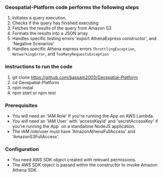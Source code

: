 ### Geospatial-Platform code performs the following steps 

1.	Initiates a query execution.
2.	Checks if the query has finished executing
3.	Fetches the results of the query from Amazon S3
4.	Formats the results into a JSON array
5. Handles specific testing errors 'export AthenaExpress constructor', and 'Negative Scenarios'
6.	Handles specific Athena express errors `ThrottlingException`, `NetworkingError`, and `TooManyRequestsException`

### Instructions to run the code

 1. git clone https://github.com/bassam2003/Geospatial-Platform
 2. cd Geospatial-Platform
 3. npm instal
 4. npm start or npm test

### Prerequisites

-  You will need an 'IAM Role' If you're running the App on AWS Lambda.
-  You will need an 'IAM User' with 'accessKeyId' and 'secretAccessKey' if you're running the App` on a standalone NodeJS application.
-  The IAM role/user must have 'AmazonAthenaFullAccess' and 'AmazonS3FullAccess'. 

### Configuration
- You need AWS SDK object created with relevant permissions.
- The AWS SDK object is passed within the constructor to invoke Amazon Athena SDK.
